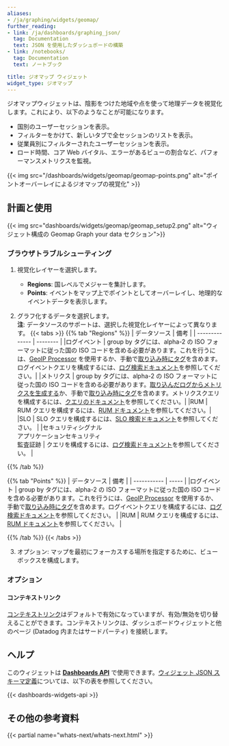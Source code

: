 ```yaml
---
aliases:
- /ja/graphing/widgets/geomap/
further_reading:
- link: /ja/dashboards/graphing_json/
  tag: Documentation
  text: JSON を使用したダッシュボードの構築
- link: /notebooks/
  tag: Documentation
  text: ノートブック

title: ジオマップ ウィジェット
widget_type: ジオマップ
---
```


ジオマップウィジェットは、陰影をつけた地域や点を使って地理データを視覚化します。これにより、以下のようなことが可能になります。
- 国別のユーザーセッションを表示。
- フィルターをかけて、新しいタブで全セッションのリストを表示。
- 従業員別にフィルターされたユーザーセッションを表示。
- ロード時間、コア Web バイタル、エラーがあるビューの割合など、パフォーマンスメトリクスを監視。

{{< img src="/dashboards/widgets/geomap/geomap-points.png" alt="ポイントオーバーレイによるジオマップの視覚化" >}}

## 計画と使用

{{< img src="dashboards/widgets/geomap/geomap_setup2.png" alt="ウィジェット構成の Geomap Graph your data セクション">}}

### ブラウザトラブルシューティング
1. 視覚化レイヤーを選択します。
    * **Regions**: 国レベルでメジャーを集計します。
    * **Points**: イベントをマップ上でポイントとしてオーバーレイし、地理的なイベントデータを表示します。

2. グラフ化するデータを選択します。<br>
  **注**: データソースのサポートは、選択した視覚化レイヤーによって異なります。
  {{< tabs >}}
  {{% tab "Regions" %}}
  |  データソース    | 備考    |
  | --------------  | -------- |
  |ログイベント   | group by タグには、alpha-2 の ISO フォーマットに従った国の ISO コードを含める必要があります。これを行うには、[GeoIP Processor][1] を使用するか、手動で[取り込み時にタグ][2]を含めます。ログイベントクエリを構成するには、[ログ検索ドキュメント][3]を参照してください。|
  |メトリクス   | group by タグには、alpha-2 の ISO フォーマットに従った国の ISO コードを含める必要があります。[取り込んだログからメトリクスを生成する][4]か、手動で[取り込み時にタグ][2]を含めます。メトリクスクエリを構成するには、[クエリのドキュメント][5]を参照してください。|
  |RUM   | RUM クエリを構成するには、[RUM ドキュメント][6]を参照してください。|
  |SLO | SLO クエリを構成するには、[SLO 検索ドキュメント][7]を参照してください。 |
  |セキュリティシグナル <br> アプリケーションセキュリティ <br> 監査証跡 | クエリを構成するには、[ログ検索ドキュメント][3]を参照してください。 |

  [1]: /logs/log_configuration/processors/#geoip-parser
  [2]: /getting_started/tagging/#define-tags
  [3]: /logs/search_syntax/
  [4]: /logs/logs_to_metrics/
  [5]: /dashboards/querying/
  [6]: /real_user_monitoring/explorer/search_syntax/
  [7]: /service_management/service_level_objectives/#searching-slos
  {{% /tab %}}

  {{% tab "Points" %}}
  |  データソース | 備考 |
  | -----------  | ----- |
  |ログイベント   | group by タグには、alpha-2 の ISO フォーマットに従った国の ISO コードを含める必要があります。これを行うには、[GeoIP Processor][1] を使用するか、手動で[取り込み時にタグ][2]を含めます。ログイベントクエリを構成するには、[ログ検索ドキュメント][3]を参照してください。 |
  |RUM   | RUM クエリを構成するには、[RUM ドキュメント][4]を参照してください。 |

  [1]: /logs/log_configuration/processors/#geoip-parser
  [2]: /getting_started/tagging/#define-tags
  [3]: /logs/search_syntax/
  [4]: /real_user_monitoring/explorer/search_syntax/
  {{% /tab %}}
  {{< /tabs >}}

3. オプション: マップを最初にフォーカスする場所を指定するために、ビューボックスを構成します。

### オプション

#### コンテキストリンク

[コンテキストリンク][7]はデフォルトで有効になっていますが、有効/無効を切り替えることができます。コンテキストリンクは、ダッシュボードウィジェットと他のページ (Datadog 内またはサードパーティ) を接続します。

## ヘルプ

このウィジェットは **[Dashboards API][8]** で使用できます。[ウィジェット JSON スキーマ定義][9]については、以下の表を参照してください。

{{< dashboards-widgets-api >}}

## その他の参考資料

{{< partial name="whats-next/whats-next.html" >}}

[1]: /ja/logs/log_configuration/processors/#geoip-parser
[2]: /ja/getting_started/tagging/#define-tags
[3]: /ja/logs/search_syntax/
[4]: /ja/logs/logs_to_metrics/
[5]: /ja/dashboards/querying/
[6]: /ja/real_user_monitoring/explorer/search_syntax/
[7]: /ja/dashboards/guide/context-links/
[8]: /ja/api/latest/dashboards/
[9]: /ja/dashboards/graphing_json/widget_json/
